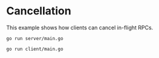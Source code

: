# Cancellation

This example shows how clients can cancel in-flight RPCs.

```
go run server/main.go
```

```
go run client/main.go
```
